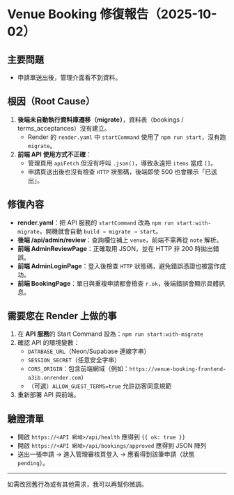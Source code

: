 # Venue Booking 修復報告（2025-10-02）

## 主要問題
- 申請單送出後，管理介面看不到資料。

## 根因（Root Cause）
1) **後端未自動執行資料庫遷移（migrate）**，資料表（bookings / terms_acceptances）沒有建立。
   - Render 的 `render.yaml` 中 `startCommand` 使用了 `npm run start`，沒有跑 `migrate`。
2) **前端 API 使用方式不正確**：
   - 管理頁用 `apiFetch` 但沒有呼叫 `.json()`，導致永遠把 `items` 當成 `[]`。
   - 申請頁送出後也沒有檢查 `HTTP` 狀態碼，後端即使 500 也會顯示「已送出」。

## 修復內容
- **render.yaml**：把 API 服務的 `startCommand` 改為 `npm run start:with-migrate`，開機就會自動 `build → migrate → start`。
- **後端 /api/admin/review**：查詢欄位補上 `venue`，前端不需再從 `note` 解析。
- **前端 AdminReviewPage**：正確取用 JSON，並在 HTTP 非 200 時拋出錯誤。
- **前端 AdminLoginPage**：登入後檢查 `HTTP` 狀態碼，避免錯誤憑證也被當作成功。
- **前端 BookingPage**：單日與重複申請都會檢查 `r.ok`，後端錯誤會顯示具體訊息。

## 需要您在 Render 上做的事
1. 在 **API 服務**的 Start Command 設為：`npm run start:with-migrate`
2. 確認 API 的環境變數：
   - `DATABASE_URL`（Neon/Supabase 連線字串）
   - `SESSION_SECRET`（任意安全字串）
   - `CORS_ORIGIN`：包含前端網域（例如：`https://venue-booking-frontend-a3ib.onrender.com`）
   - （可選）`ALLOW_GUEST_TERMS=true` 允許訪客同意規範
3. 重新部署 API 與前端。

## 驗證清單
- 開啟 `https://<API 網域>/api/health` 應得到 `{{ ok: true }}`
- 開啟 `https://<API 網域>/api/bookings/approved` 應得到 JSON 陣列
- 送出一張申請 → 進入管理審核頁登入 → 應看得到該筆申請（狀態 `pending`）。

---

如需改回舊行為或有其他需求，我可以再幫你微調。
